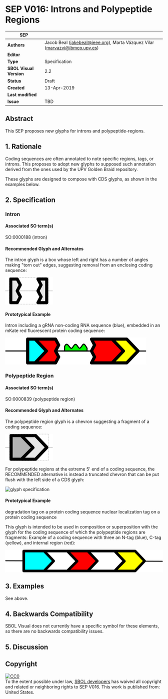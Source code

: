 # SEP V016: Introns and Polypeptide Regions

| SEP | |
| --- | --- |
| **Authors** | Jacob Beal (jakebeal@ieee.org), Marta Vázquez Vilar (marvazvi@ibmcp.upv.es) |
| **Editor** |  |
| **Type** | Specification |
| **SBOL Visual Version** | 2.2 |
| **Status** | Draft |
| **Created** | 13-Apr-2019 |
| **Last modified** |  |
| **Issue**         | TBD |


## Abstract

This SEP proposes new glyphs for introns and polypeptide-regions.

## 1. Rationale <a name="rationale"></a>

Coding sequences are often annotated to note specific regions, tags, or introns. This proposes to adopt new glyphs to supposed such annotation derived from the ones used by the UPV Golden Braid repository.

These glyphs are designed to compose with CDS glyphs, as shown in the examples below.


## 2. Specification <a name="specification"></a>

### Intron

#### Associated SO term(s)
SO:0000188 (intron)

#### Recommended Glyph and Alternates
The intron glyph is a box whose left and right has a number of angles making "torn out" edges, suggesting removal from an enclosing coding sequence:

![glyph specification](https://raw.githubusercontent.com/SynBioDex/SBOL-visual/2b4e91f1/Glyphs/intron/intron-specification.png)

#### Prototypical Example

Intron including a gRNA non-coding RNA sequence (blue), embedded in an mKate red fluorescent protein coding sequence:

![example](https://raw.githubusercontent.com/SynBioDex/SBOL-visual/2b4e91f1/Glyphs/intron/intron-example.png)

### Polypeptide Region

#### Associated SO term(s)
SO:0000839 (polypeptide region)

#### Recommended Glyph and Alternates
The polypeptide region glyph is a chevron suggesting a fragment of a coding sequence:

![glyph specification](https://raw.githubusercontent.com/SynBioDex/SBOL-visual/2b4e91f1/Glyphs/polypeptide-region/polypeptide-region-specification.png)

For polypeptide regions at the extreme 5' end of a coding sequence, the RECOMMENDED alternative is instead a truncated chevron that can be put flush with the left side of a CDS glyph:

![glyph specification](https://raw.githubusercontent.com/SynBioDex/SBOL-visual/2b4e91f1/Glyphs/polypeptide-region/five-prime-polypeptide-region-specification.png)

#### Prototypical Example

degradation tag on a protein coding sequence
nuclear localization tag on a protein coding sequence

This glyph is intended to be used in composition or superposition with the glyph for the coding sequence of which the polypeptide regions are fragments: Example of a coding sequence with three an N-tag (blue), C-tag (yellow), and internal region (red):

![example of usage](https://raw.githubusercontent.com/SynBioDex/SBOL-visual/2b4e91f1/Glyphs/polypeptide-region/polypeptide-region-example.png)


## 3. Examples <a name='example'></a>

See above.

## 4. Backwards Compatibility <a name='compatibility'></a>

SBOL Visual does not currently have a specific symbol for these elements, so there are no backwards compatibility issues.

## 5. Discussion <a name='discussion'></a>



## Copyright <a name='copyright'></a>

<p xmlns:dct="http://purl.org/dc/terms/" xmlns:vcard="http://www.w3.org/2001/vcard-rdf/3.0#">
  <a rel="license"
     href="http://creativecommons.org/publicdomain/zero/1.0/">
    <img src="http://i.creativecommons.org/p/zero/1.0/88x31.png" style="border-style: none;" alt="CC0" />
  </a>
  <br />
  To the extent possible under law,
  <a rel="dct:publisher"
     href="sbolstandard.org">
    <span property="dct:title">SBOL developers</span></a>
  has waived all copyright and related or neighboring rights to
  <span property="dct:title">SEP V016</span>.
This work is published from:
<span property="vcard:Country" datatype="dct:ISO3166"
      content="US" about="sbolstandard.org">
  United States</span>.
</p>